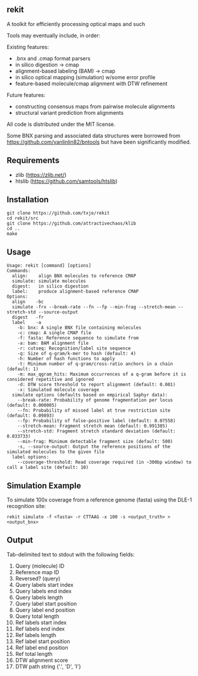 rekit
-----
A toolkit for efficiently processing optical maps and such


Tools may eventually include, in order:

Existing features:
  * .bnx and .cmap format parsers
  * in silico digestion -> cmap
  * alignment-based labeling (BAM) -> cmap
  * in silico optical mapping (simulation) w/some error profile
  * feature-based molecule/cmap alignment with DTW refinement

Future features:
  * constructing consensus maps from pairwise molecule alignments
  * structural variant prediction from alignments

All code is distributed under the MIT license.

Some BNX parsing and associated data structures were borrowed from https://github.com/yanlinlin82/bntools
but have been significantly modified.

Requirements
------------

  * zlib (https://zlib.net/)
  * htslib (https://github.com/samtools/htslib)

Installation
------------

    git clone https://github.com/txje/rekit
    cd rekit/src
    git clone https://github.com/attractivechaos/klib
    cd ..
    make

Usage
-----

    Usage: rekit [command] [options]
    Commands:
      align:    align BNX molecules to reference CMAP
      simulate: simulate molecules
      digest:   in silico digestion
      label:    produce alignment-based reference CMAP
    Options:
      align    -bc
      simulate -frx --break-rate --fn --fp --min-frag --stretch-mean --stretch-std --source-output
      digest   -fr
      label    -a
        -b: bnx: A single BNX file containing molecules
        -c: cmap: A single CMAP file
        -f: fasta: Reference sequence to simulate from
        -a: bam: BAM alignment file
        -r: cutseq: Recognition/label site sequence
        -q: Size of q-gram/k-mer to hash (default: 4)
        -h: Number of hash functions to apply
        -t: Minimum number of q-gram/cross-ratio anchors in a chain (default: 1)
        -m: max_qgram_hits: Maximum occurrences of a q-gram before it is considered repetitive and ignored
        -d: DTW score threshold to report alignment (default: 0.001)
        -x: Simulated molecule coverage
      simulate options (defaults based on empirical Saphyr data):
        --break-rate: Probability of genome fragmentation per locus (default: 0.000005)
        --fn: Probability of missed label at true restriction site (default: 0.09893)
        --fp: Probability of false-positive label (default: 0.07558)
        --stretch-mean: Fragment stretch mean (default: 0.991385)
        --stretch-std: Fragment stretch standard deviation (default: 0.033733)
        --min-frag: Minimum detectable fragment size (default: 500)
        -s, --source-output: Output the reference positions of the simulated molecules to the given file
      label options:
        --coverage-threshold: Read coverage required (in ~300bp window) to call a label site (default: 10)

Simulation Example
------------------

To simulate 100x coverage from a reference genome (fasta) using the DLE-1 recognition site:

    rekit simulate -f <fasta> -r CTTAAG -x 100 -s <output_truth> > <output_bnx>

Output
------

Tab-delimited text to stdout with the following fields:

  1. Query (molecule) ID
  2. Reference map ID
  3. Reversed? (query)
  4. Query labels start index
  5. Query labels end index
  6. Query labels length
  7. Query label start position
  8. Query label end position
  9. Query total length
  10. Ref labels start index
  11. Ref labels end index
  12. Ref labels length
  13. Ref label start position
  14. Ref label end position
  15. Ref total length
  16. DTW alignment score
  17. DTW path string {'.', 'D', 'I'}

